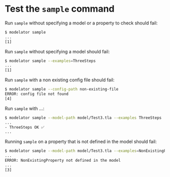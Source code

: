 # Test the `sample` command

Run `sample` without specifying a model or a property to check should fail:

```sh
$ modelator sample
...
[1]
```

Run `sample` without specifying a model should fail:

```sh
$ modelator sample --examples=ThreeSteps
...
[1]
```

Run `sample` with a non existing config file should fail:

```sh
$ modelator sample --config-path non-existing-file
ERROR: config file not found
[4]
```

Run `sample` with ...:

```sh
$ modelator sample --model-path model/Test3.tla --examples ThreeSteps
...
- ThreeSteps OK ✅
...
```

Running `sample` on a property that is not defined in the model should fail:

```sh
$ modelator sample --model-path model/Test3.tla --examples=NonExistingProperty
...
ERROR: NonExistingProperty not defined in the model
...
[3]
```
